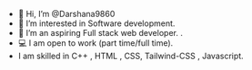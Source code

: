 - 👋 Hi, I’m @Darshana9860
- 👀 I’m interested in Software development.  
- 🌱 I’m an aspiring Full stack web developer. .
- :computer: I am open to work (part time/full time).
- I am skilled in C++ , HTML , CSS, Tailwind-CSS , Javascript.

<!---
Darshana9860/Darshana9860 is a ✨ special ✨ repository because its `README.md` (this file) appears on your GitHub profile.
You can click the Preview link to take a look at your changes.
--->

